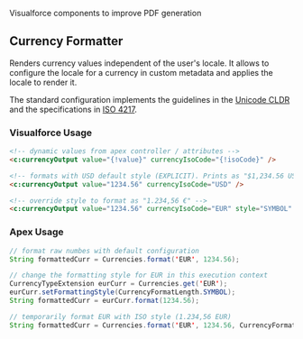 Visualforce components to improve PDF generation

## Currency Formatter

Renders currency values independent of the user's locale. It allows to configure the locale for a currency in custom metadata and applies the locale to render it.

The standard configuration implements the guidelines in the [Unicode CLDR](https://cldr.unicode.org/) and the specifications in [ISO 4217](https://www.iso.org/iso-4217-currency-codes.html).

### Visualforce Usage

```html
<!-- dynamic values from apex controller / attributes -->
<c:currencyOutput value="{!value}" currencyIsoCode="{!isoCode}" />

<!-- formats with USD default style (EXPLICIT). Prints as "$1,234.56 USD" -->
<c:currencyOutput value="1234.56" currencyIsoCode="USD" />

<!-- override style to format as "1.234,56 €" -->
<c:currencyOutput value="1234.56" currencyIsoCode="EUR" style="SYMBOL" />
```

### Apex Usage

```java
// format raw numbes with default configuration
String formattedCurr = Currencies.format('EUR', 1234.56);

// change the formatting style for EUR in this execution context
CurrencyTypeExtension eurCurr = Currencies.get('EUR');
eurCurr.setFormattingStyle(CurrencyFormatLength.SYMBOL);
String formattedCurr = eurCurr.format(1234.56);

// temporarily format EUR with ISO style (1.234,56 EUR)
String formattedCurr = Currencies.format('EUR', 1234.56, CurrencyFormatLength.ISO_CODE);
```
